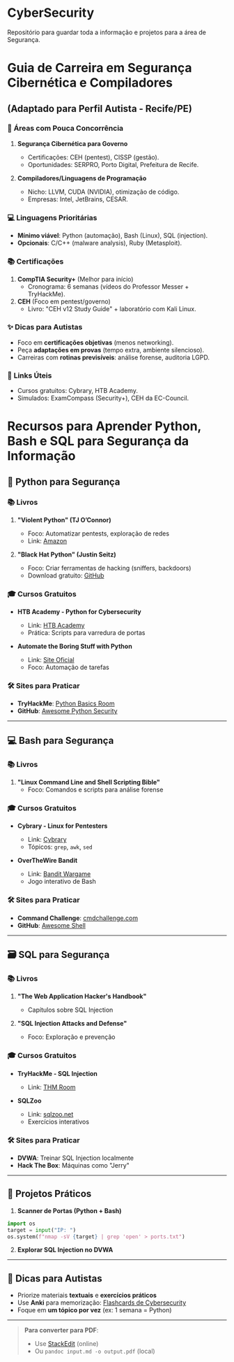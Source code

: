 # CyberSecurity
Repositório para guardar toda a informação e projetos para a área de Segurança.


# Guia de Carreira em Segurança Cibernética e Compiladores  
## (Adaptado para Perfil Autista - Recife/PE)  

### 🎯 **Áreas com Pouca Concorrência**  
1. **Segurança Cibernética para Governo**  
   - Certificações: CEH (pentest), CISSP (gestão).  
   - Oportunidades: SERPRO, Porto Digital, Prefeitura de Recife.  

2. **Compiladores/Linguagens de Programação**  
   - Nicho: LLVM, CUDA (NVIDIA), otimização de código.  
   - Empresas: Intel, JetBrains, CESAR.  

### 💻 **Linguagens Prioritárias**  
- **Mínimo viável**: Python (automação), Bash (Linux), SQL (injection).  
- **Opcionais**: C/C++ (malware analysis), Ruby (Metasploit).  

### 📚 **Certificações**  
1. **CompTIA Security+** (Melhor para início)  
   - Cronograma: 6 semanas (vídeos do Professor Messer + TryHackMe).  
2. **CEH** (Foco em pentest/governo)  
   - Livro: "CEH v12 Study Guide" + laboratório com Kali Linux.  

### ✨ **Dicas para Autistas**  
- Foco em **certificações objetivas** (menos networking).  
- Peça **adaptações em provas** (tempo extra, ambiente silencioso).  
- Carreiras com **rotinas previsíveis**: análise forense, auditoria LGPD.  

### 🔗 **Links Úteis**  
- Cursos gratuitos: Cybrary, HTB Academy.  
- Simulados: ExamCompass (Security+), CEH da EC-Council. 



# Recursos para Aprender Python, Bash e SQL para Segurança da Informação

## 🐍 **Python para Segurança**

### 📚 Livros
1. **"Violent Python" (TJ O’Connor)**  
   - Foco: Automatizar pentests, exploração de redes  
   - Link: [Amazon](https://www.amazon.com.br/Violent-Python-Cookbook-Penetration-Engineers/dp/1597499579)

2. **"Black Hat Python" (Justin Seitz)**  
   - Foco: Criar ferramentas de hacking (sniffers, backdoors)  
   - Download gratuito: [GitHub](https://github.com/EbookFoundation/free-programming-books)

### 🎓 Cursos Gratuitos
- **HTB Academy - Python for Cybersecurity**  
  - Link: [HTB Academy](https://academy.hackthebox.com/)  
  - Prática: Scripts para varredura de portas

- **Automate the Boring Stuff with Python**  
  - Link: [Site Oficial](https://automatetheboringstuff.com/)  
  - Foco: Automação de tarefas

### 🛠️ Sites para Praticar
- **TryHackMe**: [Python Basics Room](https://tryhackme.com/room/pythonbasics)  
- **GitHub**: [Awesome Python Security](https://github.com/trustedsec/awesome-python-security)

---

## 💻 **Bash para Segurança**

### 📚 Livros
1. **"Linux Command Line and Shell Scripting Bible"**  
   - Foco: Comandos e scripts para análise forense

### 🎓 Cursos Gratuitos
- **Cybrary - Linux for Pentesters**  
  - Link: [Cybrary](https://www.cybrary.it/course/linux-for-pentesters/)  
  - Tópicos: `grep`, `awk`, `sed`

- **OverTheWire Bandit**  
  - Link: [Bandit Wargame](https://overthewire.org/wargames/bandit/)  
  - Jogo interativo de Bash

### 🛠️ Sites para Praticar
- **Command Challenge**: [cmdchallenge.com](https://cmdchallenge.com/)  
- **GitHub**: [Awesome Shell](https://github.com/alebcay/awesome-shell)

---

## 🗃️ **SQL para Segurança**

### 📚 Livros
1. **"The Web Application Hacker's Handbook"**  
   - Capítulos sobre SQL Injection

2. **"SQL Injection Attacks and Defense"**  
   - Foco: Exploração e prevenção

### 🎓 Cursos Gratuitos
- **TryHackMe - SQL Injection**  
  - Link: [THM Room](https://tryhackme.com/room/sqliro)

- **SQLZoo**  
  - Link: [sqlzoo.net](https://sqlzoo.net/)  
  - Exercícios interativos

### 🛠️ Sites para Praticar
- **DVWA**: Treinar SQL Injection localmente  
- **Hack The Box**: Máquinas como "Jerry"

---

## 🔧 **Projetos Práticos**

1. **Scanner de Portas (Python + Bash)**  
```python
import os
target = input("IP: ")
os.system(f"nmap -sV {target} | grep 'open' > ports.txt")
```

2. **Explorar SQL Injection no DVWA**

---

## 🎯 **Dicas para Autistas**
- Priorize materiais **textuais** e **exercícios práticos**  
- Use **Anki** para memorização: [Flashcards de Cybersecurity](https://ankiweb.net/shared/decks/cybersecurity)  
- Foque em **um tópico por vez** (ex: 1 semana = Python)

---

> **Para converter para PDF**:  
> - Use [StackEdit](https://stackedit.io/) (online)  
> - Ou `pandoc input.md -o output.pdf` (local)
